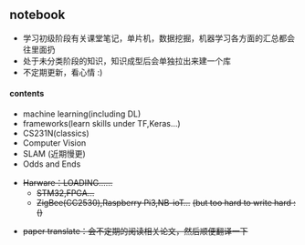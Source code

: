 ## notebook

- 学习初级阶段有关课堂笔记，单片机，数据挖掘，机器学习各方面的汇总都会往里面扔
- 处于未分类阶段的知识，知识成型后会单独拉出来建一个库
- 不定期更新，看心情 :)

#### contents

- machine learning(including DL)
- frameworks(learn skills under TF,Keras…)
- CS231N(classics)
- Computer Vision
- SLAM (近期慢更)
- Odds and Ends

<p>

- ~~Harware：LOADING……~~
  - ~~STM32,FPGA…~~
  - ~~ZigBee(CC2530),Raspberry Pi3,NB-ioT…~~
  ~~(but too hard to write hard :()~~
<p>

- ~~paper translate：会不定期的阅读相关论文，然后顺便翻译一下~~